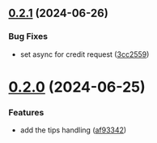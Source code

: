 

## [0.2.1](https://github.com/rotenderco/react-native-poslink/compare/v0.2.0...v0.2.1) (2024-06-26)


### Bug Fixes

* set async for credit request ([3cc2559](https://github.com/rotenderco/react-native-poslink/commit/3cc25592e57f90c379a8a1db5a4eedc87ca35349))

# [0.2.0](https://github.com/rotenderco/react-native-poslink/compare/v0.1.0...v0.2.0) (2024-06-25)


### Features

* add the tips handling ([af93342](https://github.com/rotenderco/react-native-poslink/commit/af933424ef9878a3e87b710468b9b94f58d5a744))